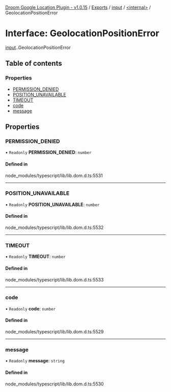 [Droom Google Location Plugin - v1.0.15](../README.md) / [Exports](../modules.md) / [input](../modules/input.md) / [<internal\>](../modules/input._internal_.md) / GeolocationPositionError

# Interface: GeolocationPositionError

[input](../modules/input.md).[<internal>](../modules/input._internal_.md).GeolocationPositionError

## Table of contents

### Properties

- [PERMISSION\_DENIED](input._internal_.GeolocationPositionError.md#permission_denied)
- [POSITION\_UNAVAILABLE](input._internal_.GeolocationPositionError.md#position_unavailable)
- [TIMEOUT](input._internal_.GeolocationPositionError.md#timeout)
- [code](input._internal_.GeolocationPositionError.md#code)
- [message](input._internal_.GeolocationPositionError.md#message)

## Properties

### PERMISSION\_DENIED

• `Readonly` **PERMISSION\_DENIED**: `number`

#### Defined in

node_modules/typescript/lib/lib.dom.d.ts:5531

___

### POSITION\_UNAVAILABLE

• `Readonly` **POSITION\_UNAVAILABLE**: `number`

#### Defined in

node_modules/typescript/lib/lib.dom.d.ts:5532

___

### TIMEOUT

• `Readonly` **TIMEOUT**: `number`

#### Defined in

node_modules/typescript/lib/lib.dom.d.ts:5533

___

### code

• `Readonly` **code**: `number`

#### Defined in

node_modules/typescript/lib/lib.dom.d.ts:5529

___

### message

• `Readonly` **message**: `string`

#### Defined in

node_modules/typescript/lib/lib.dom.d.ts:5530
